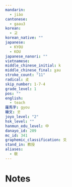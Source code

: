 ```yaml
---
mandarin:
  - jiào
cantonese:
  - gaau3
korean:
  - 교
korean_native: ""
japanese:
  - KYOU
  - KOU
japanese_nanori: ""
vietnamese:
middle_chinese_initial: k
middle_chinese_final: ɣau
stroke_count: "11"
radical: 攴
skip_number: 1-7-4
grade_level: 1
pos: ""
english:
  - teach
羅馬字: gyou
韓文: 굣
joyo_level: "2"
hsk_level: ""
hanmun_edu_level: 中
danayo_id: 209
mc_id: 341
graphemic_classification: 爻
stand_in: 教授
aliases:
  - 敎
---
```


# Notes
